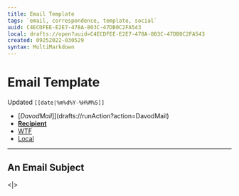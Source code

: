 ```yaml
---
title: Email Template
tags: `email, correspondence, template, social`
uuid: C4ECDFEE-E2E7-478A-803C-47DB0C2FA543
local: drafts://open?uuid=C4ECDFEE-E2E7-478A-803C-47DB0C2FA543
created: 09252022-030529
syntax: MultiMarkdown
---
```

 # Email Template
Updated `[[date|%m%d%Y-%H%M%S]]`

- [*DavodMail*]](drafts://runAction?action=DavodMail)
- [**Recipient**](mailto:[[clipboard]])
- [WTF](https://davidblue.wtf/drafts/[[uuid]].html)
- [Local](shareddocuments:///private/var/mobile/Library/Mobile%20Documents/com~apple~CloudDocs/Written/[[uuid]].md)

---

## An Email Subject

<|>